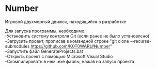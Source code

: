# Number
Игровой двухмерный движок, находящийся в разработке

Для запуска программы, необходимо: \
-Установить систему контроля Git (если ранее не было установлено) \
-Загрузить проект, прописав в командной строке "git clone --recurse-submodules https://github.com/K0T0WARU/Number" \
-Запустить файл GenerateProjects.bat \
-Открыть проект с помощью Microsoft Visual Studio \
-Скомпилировать в нем .exe файлы, нажав на запуск проекта
